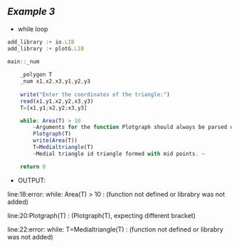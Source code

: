 ##  ***Example 3***

* while loop

```js
add_library :+ io.LIB  
add_library :+ plotG.LIB

main::_num
    
    _polygon T
    _num x1,x2,x3,y1,y2,y3
    
    write("Enter the coordinates of the triangle:")
    read(x1,y1,x2,y2,x3,y3)
    T=[x1,y1;x2,y2;x3,y3]

    while: Area(T) > 10  
        ~Arguments for the function Plotgraph should always be parsed using square brackets~
        Plotgraph(T) 
        write(Area(T))
        T=Medialtriangle(T)
        ~Medial triangle id triangle formed with mid points. ~

    return 0
```

* OUTPUT:

line:18:error: while: Area(T) > 10 : (function not defined or librabry was not added)

line:20:Plotgraph(T) : (Plotgraph(T), expecting different bracket)

line:22:error: while: T=Medialtriangle(T) : (function not defined or librabry was not added)






